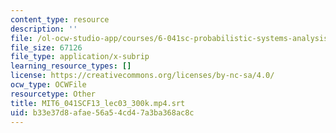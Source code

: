 ```yaml
---
content_type: resource
description: ''
file: /ol-ocw-studio-app/courses/6-041sc-probabilistic-systems-analysis-and-applied-probability-fall-2013/b33e37d8afae56a54cd47a3ba368ac8c_MIT6_041SCF13_lec03_300k.mp4.srt
file_size: 67126
file_type: application/x-subrip
learning_resource_types: []
license: https://creativecommons.org/licenses/by-nc-sa/4.0/
ocw_type: OCWFile
resourcetype: Other
title: MIT6_041SCF13_lec03_300k.mp4.srt
uid: b33e37d8-afae-56a5-4cd4-7a3ba368ac8c
---
```

